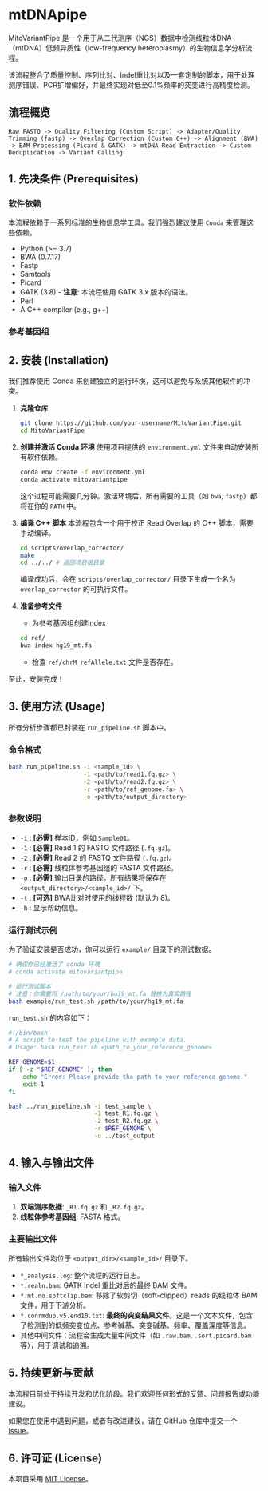 # mtDNApipe

MitoVariantPipe 是一个用于从二代测序（NGS）数据中检测线粒体DNA（mtDNA）低频异质性（low-frequency heteroplasmy）的生物信息学分析流程。

该流程整合了质量控制、序列比对、Indel重比对以及一套定制的脚本，用于处理测序错误、PCR扩增偏好，并最终实现对低至0.1%频率的突变进行高精度检测。

## 流程概览

```
Raw FASTQ -> Quality Filtering (Custom Script) -> Adapter/Quality Trimming (fastp) -> Overlap Correction (Custom C++) -> Alignment (BWA) -> BAM Processing (Picard & GATK) -> mtDNA Read Extraction -> Custom Deduplication -> Variant Calling
```

## 1. 先决条件 (Prerequisites)

### 软件依赖
本流程依赖于一系列标准的生物信息学工具。我们强烈建议使用 `Conda` 来管理这些依赖。

-   Python (>= 3.7)
-   BWA (0.7.17)
-   Fastp
-   Samtools
-   Picard
-   GATK (3.8) - **注意**: 本流程使用 GATK 3.x 版本的语法。
-   Perl
-   A C++ compiler (e.g., g++)

### 参考基因组


## 2. 安装 (Installation)

我们推荐使用 Conda 来创建独立的运行环境，这可以避免与系统其他软件的冲突。

1.  **克隆仓库**
    ```bash
    git clone https://github.com/your-username/MitoVariantPipe.git
    cd MitoVariantPipe
    ```

2.  **创建并激活 Conda 环境**
    使用项目提供的 `environment.yml` 文件来自动安装所有软件依赖。
    ```bash
    conda env create -f environment.yml
    conda activate mitovariantpipe
    ```
    这个过程可能需要几分钟。激活环境后，所有需要的工具（如 `bwa`, `fastp`）都将在你的 `PATH` 中。

3.  **编译 C++ 脚本**
    本流程包含一个用于校正 Read Overlap 的 C++ 脚本，需要手动编译。
    ```bash
    cd scripts/overlap_corrector/
    make
    cd ../../ # 返回项目根目录
    ```
    编译成功后，会在 `scripts/overlap_corrector/` 目录下生成一个名为 `overlap_corrector` 的可执行文件。

4.  **准备参考文件**
    -   为参考基因组创建index
    ```bash
    cd ref/
    bwa index hg19_mt.fa
    ```
    -   检查 `ref/chrM_refAllele.txt` 文件是否存在。

至此，安装完成！

## 3. 使用方法 (Usage)

所有分析步骤都已封装在 `run_pipeline.sh` 脚本中。

### 命令格式
```bash
bash run_pipeline.sh -i <sample_id> \
                     -1 <path/to/read1.fq.gz> \
                     -2 <path/to/read2.fq.gz> \
                     -r <path/to/ref_genome.fa> \
                     -o <path/to/output_directory>
```

### 参数说明
-   `-i` : **[必需]** 样本ID，例如 `Sample01`。
-   `-1` : **[必需]** Read 1 的 FASTQ 文件路径 (`.fq.gz`)。
-   `-2` : **[必需]** Read 2 的 FASTQ 文件路径 (`.fq.gz`)。
-   `-r` : **[必需]** 线粒体参考基因组的 FASTA 文件路径。
-   `-o` : **[必需]** 输出目录的路径。所有结果将保存在 `<output_directory>/<sample_id>/` 下。
-   `-t` : **[可选]** BWA比对时使用的线程数 (默认为 8)。
-   `-h` : 显示帮助信息。

### 运行测试示例
为了验证安装是否成功，你可以运行 `example/` 目录下的测试数据。
```bash
# 确保你已经激活了 conda 环境
# conda activate mitovariantpipe

# 运行测试脚本
# 注意：你需要将 /path/to/your/hg19_mt.fa 替换为真实路径
bash example/run_test.sh /path/to/your/hg19_mt.fa
```
`run_test.sh` 的内容如下：
```bash
#!/bin/bash
# A script to test the pipeline with example data.
# Usage: bash run_test.sh <path_to_your_reference_genome>

REF_GENOME=$1
if [ -z "$REF_GENOME" ]; then
    echo "Error: Please provide the path to your reference genome."
    exit 1
fi

bash ../run_pipeline.sh -i test_sample \
                        -1 test_R1.fq.gz \
                        -2 test_R2.fq.gz \
                        -r $REF_GENOME \
                        -o ../test_output
```

## 4. 输入与输出文件

### 输入文件
1.  **双端测序数据**: `_R1.fq.gz` 和 `_R2.fq.gz`。
2.  **线粒体参考基因组**: FASTA 格式。

### 主要输出文件
所有输出文件均位于 `<output_dir>/<sample_id>/` 目录下。

-   `*_analysis.log`: 整个流程的运行日志。
-   `*.realn.bam`: GATK Indel 重比对后的最终 BAM 文件。
-   `*.mt.no.softclip.bam`: 移除了软剪切（soft-clipped）reads 的线粒体 BAM 文件，用于下游分析。
-   `*.conrmdup.v5.end10.txt`: **最终的突变结果文件**。这是一个文本文件，包含了检测到的低频突变位点、参考碱基、突变碱基、频率、覆盖深度等信息。
-   其他中间文件：流程会生成大量中间文件（如 `.raw.bam`, `.sort.picard.bam` 等），用于调试和追溯。

## 5. 持续更新与贡献
本流程目前处于持续开发和优化阶段。我们欢迎任何形式的反馈、问题报告或功能建议。

如果您在使用中遇到问题，或者有改进建议，请在 GitHub 仓库中提交一个 [Issue](https://github.com/your-username/MitoVariantPipe/issues)。

## 6. 许可证 (License)
本项目采用 [MIT License](./LICENSE)。
